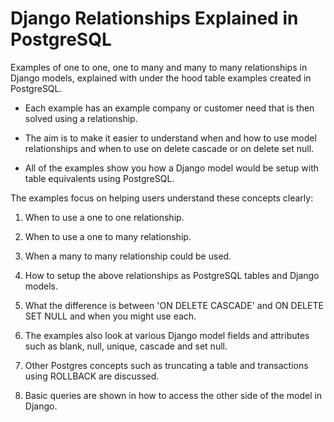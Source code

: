 # Django Relationships Explained in PostgreSQL

Examples of one to one, one to many and many to many relationships in Django models, explained with under the hood table examples created in PostgreSQL.  

- Each example has an example company or customer need that is then solved using a relationship. 
- The aim is to make it easier to understand when and how to use model relationships and when to use on delete cascade or on delete set null.

- All of the examples show you how a Django model would be setup with table equivalents using PostgreSQL.

The examples focus on helping users understand these concepts clearly:

1. When to use a one to one relationship.
2. When to use a one to many relationship.
3. When a many to many relationship could be used.
4. How to setup the above relationships as PostgreSQL tables and Django models.
5. What the difference is between 'ON DELETE CASCADE' and ON DELETE SET NULL and when you might use each.

6. The examples also look at various Django model fields and attributes such as blank, null, unique, cascade and set null.
7. Other Postgres concepts such as truncating a table and transactions using ROLLBACK are discussed.
8. Basic queries are shown in how to access the other side of the model in Django.